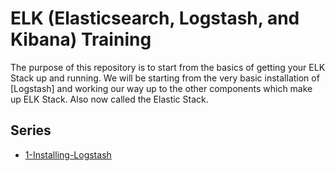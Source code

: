 ELK (Elasticsearch, Logstash, and Kibana) Training
==================================================

The purpose of this repository is to start from the basics of getting your
ELK Stack up and running. We will be starting from the very basic installation
of [Logstash] and working our way up to the other components which make up ELK
Stack. Also now called the Elastic Stack.

Series
------
* [1-Installing-Logstash](1-Installing-Logstash/README.md)

